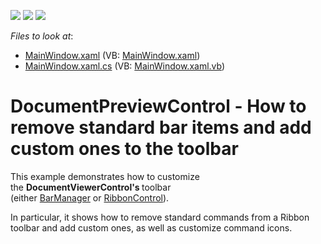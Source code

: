 <!-- default badges list -->
![](https://img.shields.io/endpoint?url=https://codecentral.devexpress.com/api/v1/VersionRange/128598084/21.1.5%2B)
[![](https://img.shields.io/badge/Open_in_DevExpress_Support_Center-FF7200?style=flat-square&logo=DevExpress&logoColor=white)](https://supportcenter.devexpress.com/ticket/details/T263038)
[![](https://img.shields.io/badge/📖_How_to_use_DevExpress_Examples-e9f6fc?style=flat-square)](https://docs.devexpress.com/GeneralInformation/403183)
<!-- default badges end -->
<!-- default file list -->
*Files to look at*:

* [MainWindow.xaml](./CS/CustomizePreviewToolbar/MainWindow.xaml) (VB: [MainWindow.xaml](./VB/CustomizePreviewToolbar/MainWindow.xaml))
* [MainWindow.xaml.cs](./CS/CustomizePreviewToolbar/MainWindow.xaml.cs) (VB: [MainWindow.xaml.vb](./VB/CustomizePreviewToolbar/MainWindow.xaml.vb))
<!-- default file list end -->
# DocumentPreviewControl - How to remove standard bar items and add custom ones to the toolbar


<p>This example demonstrates how to customize the <strong>DocumentViewerControl's </strong>toolbar (either <a href="https://documentation.devexpress.com/#WPF/CustomDocument6554">BarManager</a> or <a href="https://documentation.devexpress.com/#WPF/CustomDocument7954">RibbonControl</a>).</p>
<p>In particular, it shows how to remove standard commands from a Ribbon toolbar and add custom ones, as well as customize command icons.</p>

<br/>


